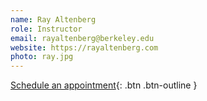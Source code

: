 ```yaml
---
name: Ray Altenberg
role: Instructor
email: rayaltenberg@berkeley.edu
website: https://rayaltenberg.com
photo: ray.jpg
---
```


[Schedule an appointment](#){: .btn .btn-outline }
